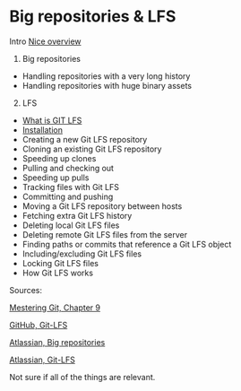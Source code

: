 # Big repositories & LFS

Intro [Nice overview](https://www.atlassian.com/git/tutorials/big-repositories)

1. Big repositories
- Handling repositories with a very long history
- Handling repositories with huge binary assets

2. LFS
- [What is GIT LFS](https://github.com/BeranLukas/Project-big-repositories-LFS/blob/dev/GIT%20LFS.md#what-is-git-lfs)
- [Installation](https://github.com/BeranLukas/Project-big-repositories-LFS/blob/dev/GIT%20LFS.md#instalation)
- Creating a new Git LFS repository
- Cloning an existing Git LFS repository
- Speeding up clones
- Pulling and checking out
- Speeding up pulls
- Tracking files with Git LFS
- Committing and pushing
- Moving a Git LFS repository between hosts
- Fetching extra Git LFS history
- Deleting local Git LFS files
- Deleting remote Git LFS files from the server
- Finding paths or commits that reference a Git LFS object
- Including/excluding Git LFS files
- Locking Git LFS files
- How Git LFS works

Sources:

 [Mestering Git, Chapter 9](https://www.packtpub.com/product/mastering-git/9781783553754)

 [GitHub, Git-LFS](https://github.com/git-lfs/git-lfs/wiki)

 [Atlassian, Big repositories](https://www.atlassian.com/git/tutorials/big-repositories)

 [Atlassian, Git-LFS](https://www.atlassian.com/git/tutorials/git-lfs)


Not sure if all of the things are relevant.
